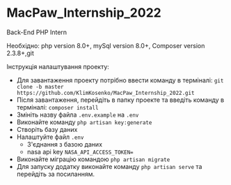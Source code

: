 # MacPaw_Internship_2022
Back-End PHP Intern

Необхідно: php version 8.0+, mySql version 8.0+, Composer version 2.3.8+,git

Інструкція налаштування проекту:
* Для завантаження проекту потрібно ввести команду в терміналі: 
`git clone -b master https://github.com/KlimKosenko/MacPaw_Internship_2022.git`
* Після завантаження, перейдіть в папку проекте та введіть команду в терміналі: `composer install`
* Змініть назву файла `.env.example` на `.env`
* Виконайте команду `php artisan key:generate`
* Створіть базу даних
* Налаштуйте файл `.env`
    * З'єднання з базою даних
    * nasa api key `NASA_API_ACCESS_TOKEN=`
* Виконайте міграцію командою `php artisan migrate`
* Для запуску додатку виконайте команду `php artisan serve` та перейдіть за посиланням.

